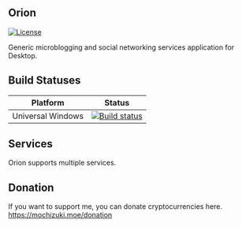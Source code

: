 Orion
----

[![License](https://img.shields.io/github/license/mika-f/orion.svg?style=flat-square)](LICENSE)


Generic microblogging and social networking services application for Desktop.  


## Build Statuses

| Platform          | Status                                                                                                                                    |
| ----------------- | ----------------------------------------------------------------------------------------------------------------------------------------- |
| Universal Windows | [![Build status](https://build.appcenter.ms/v0.1/apps/e222eac7-47e3-4320-b5f6-edcf8a347842/branches/develop/badge)](https://appcenter.ms) |


## Services

Orion supports multiple services.


## Donation

If you want to support me, you can donate cryptocurrencies here.  
https://mochizuki.moe/donation
